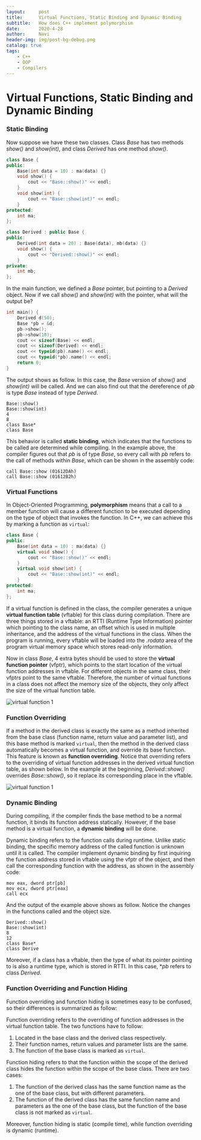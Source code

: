 ```yaml
---
layout:     post
title:      Virtual Functions, Static Binding and Dynamic Binding
subtitle:   How does C++ implement polymorphism
date:       2020-4-28
author:     Navi
header-img: img/post-bg-debug.png
catalog: true
tags:
    - C++
    - OOP
    - Compilers
---
```


# Virtual Functions, Static Binding and Dynamic Binding

### Static Binding

Now suppose we have these two classes. Class *Base* has two methods *show()* and *show(int)*, and class *Derived* has one method *show()*.

```cpp
class Base {
public:
    Base(int data = 10) : ma(data) {}
    void show() {
        cout << "Base::show()" << endl;
    }
    void show(int) {
        cout << "Base::show(int)" << endl;
    }
protected:
    int ma;
};

class Derived : public Base {
public:
    Derived(int data = 20) : Base(data), mb(data) {}
    void show() {
        cout << "Derived::show()" << endl;
    }
private:
    int mb;
};
```

In the main function, we defined a *Base* pointer, but pointing to a *Derived* object. Now if we call *show()* and *show(int)* with the pointer, what will the output be?

```cpp
int main() {
    Derived d(50);
    Base *pb = &d;
    pb->show();
    pb->show(10);
    cout << sizeof(Base) << endl;
    cout << sizeof(Derived) << endl;
    cout << typeid(pb).name() << endl;
    cout << typeid(*pb).name() << endl;
    return 0;
}
```

The output shows as follow. In this case, the *Base* version of *show()* and *show(int)* will be called. And we can also find out that the dereference of *pb* is type *Base* instead of type *Derived*.

```
Base::show()
Base::show(int)
4
8
class Base*
class Base
```

This behavior is called **static binding**, which indicates that the functions to be called are determined while compiling. In the example above, the compiler figures out that *pb* is of type *Base*, so every call with *pb* refers to the call of methods within *Base*, which can be shown in the assembly code:

```assembly
call Base::show (01612DAh)
call Base::show (01612B2h)
```

### Virtual Functions

In Object-Oriented Programming, **polymorphism** means that a call to a member  function will cause a different function to be executed depending on the type of object that invokes the function. In C++, we can achieve this by marking a function as `virtual`:

```cpp
class Base {
public:
    Base(int data = 10) : ma(data) {}
    virtual void show() {
        cout << "Base::show()" << endl;
    }
    virtual void show(int) {
        cout << "Base::show(int)" << endl;
    }
protected:
    int ma;
};
```

If a virtual function is defined in the class, the compiler generates a unique **virtual function table** (vftable) for this class during compilation. There are three things stored in a vftable: an RTTI (Runtime Type Information) pointer which pointing to the class name, an offset which is used in multiple inheritance, and the address of the virtual functions in the class. When the program is running, every vftable will be loaded into the *.rodata* area of the program virtual memory space which stores read-only information.

Now in class *Base*, 4 extra bytes should be used to store the **virtual function pointer** (vfptr), which points to the start location of the virtual function addresses in vftable. For different objects in the same class, their vfptrs point to the same vftable. Therefore, the number of virtual functions in a class does not affect the memory size of the objects, they only affect the size of the virtual function table.

![virtual function 1](/img/cpp/virtual-function-1.png)

### Function Overriding

If a method in the derived class is exactly the same as a method inherited from the base class (function name, return value and parameter list), and this base method is marked `virtual`, then the method in the derived class automatically  becomes a virtual function, and override its base function. This feature is known as **function overriding**. Notice that overriding refers to the overriding of virtual function addresses in the derived virtual function table, as shown below. In the example at the beginning, *Derived::show()* overrides *Base::show()*, so it replace its corresponding place in the vftable.

![virtual function 1](/img/cpp/virtual-function-2.png)

### Dynamic Binding

During compiling, if the compiler finds the base method to be a normal function, it binds its function address statically. However, if the base method is a virtual function, a **dynamic binding** will be done.

Dynamic binding refers to the function calls during runtime. Unlike static binding, the specific memory address of the called function is unknown until it is called. The compiler implement dynamic binding by first inquiring the function address stored in vftable using the vfptr of the object, and then call the corresponding function with the address, as shown in the assembly code:

```assembly
mov eax, dword ptr[pb]
mov ecx, dword ptr[eax]
call ecx
```

And the output of the example above shows as follow. Notice the changes in the functions called and the object size.

```
Derived::show()
Base::show(int)
8
12
class Base*
class Derive
```

Moreover, if a class has a vftable, then the type of what its pointer pointing to is also a runtime type, which is stored in RTTI. In this case, **pb* refers to class *Derived*.

### Function Overriding and Function Hiding

Function overriding and function hiding is sometimes easy to be confused, so their differences is summarized as follow:

Function overriding refers to the overriding of function addresses in the virtual function table. The two functions have to follow:

1. Located in the base class and the derived class respectively.
2. Their function names, return values and parameter lists are the same.
3. The function of the base class is marked as `virtual`.

Function hiding refers to that the function within the scope of the derived class hides the function within the scope of the base class. There are two cases:

1. The function of the derived class has the same function name as the one of the base class, but with different parameters.
2. The function of the derived class has the same function name and parameters as the one of the base class, but the function of the base class is not marked as `virtual`.

Moreover, function hiding is static (compile time), while function overriding is dynamic (runtime).
